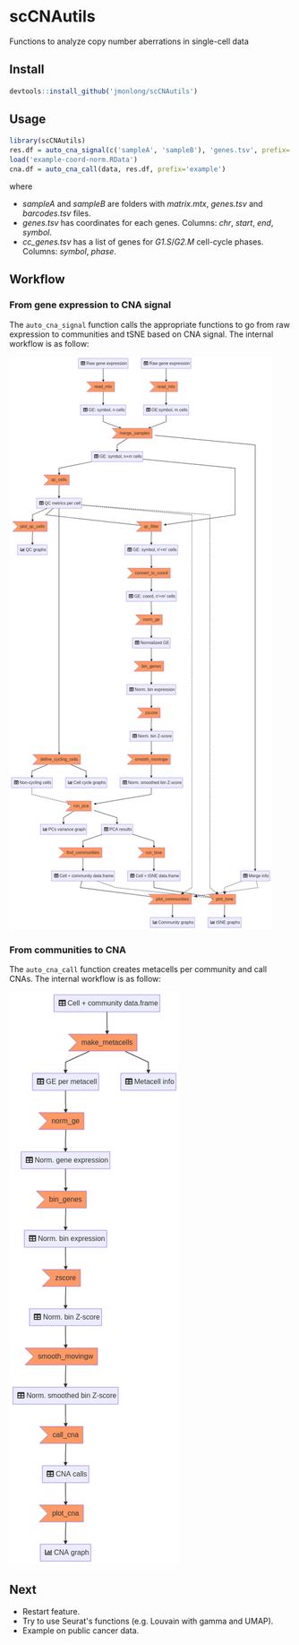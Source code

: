 # scCNAutils
Functions to analyze copy number aberrations in single-cell data

## Install

```r
devtools::install_github('jmonlong/scCNAutils')
```

## Usage

```r
library(scCNAutils)
res.df = auto_cna_signal(c('sampleA', 'sampleB'), 'genes.tsv', prefix='example', cell_cycle='cc_genes.tsv')
load('example-coord-norm.RData')
cna.df = auto_cna_call(data, res.df, prefix='example')
```

where 

- *sampleA* and *sampleB* are folders with *matrix.mtx*, *genes.tsv* and *barcodes.tsv* files.
- *genes.tsv* has coordinates for each genes. Columns: *chr*, *start*, *end*, *symbol*.
- *cc_genes.tsv* has a list of genes for *G1.S*/*G2.M* cell-cycle phases. Columns: *symbol*, *phase*.

## Workflow

### From gene expression to CNA signal

The `auto_cna_signal` function calls the appropriate functions to go from raw expression to communities and tSNE based on CNA signal.
The internal workflow is as follow:

![](docs/flowchart-cnasignal.png)

### From communities to CNA

The `auto_cna_call` function creates metacells per community and call CNAs.
The internal workflow is as follow:

![](docs/flowchart-cnacalling.png)


## Next

- Restart feature.
- Try to use Seurat's functions (e.g. Louvain with gamma and UMAP).
- Example on public cancer data.
